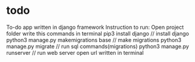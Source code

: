 # todo
To-do app written in django framework  Instruction to run:  Open project folder  write this commands in terminal  pip3 install django // install django  python3 manage.py makemigrations base // make migrations  python3 manage.py migrate // run sql commands(migrations)  python3 manage.py runserver // run web server  open url written in terminal
